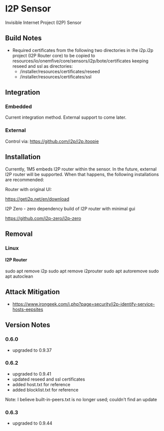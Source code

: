 # I2P Sensor
Invisible Internet Project (I2P) Sensor

## Build Notes
- Required certificates from the following two directories in the i2p.i2p project (I2P Router core)
to be copied to resources/io/onemfive/core/sensors/i2p/bote/certificates keeping reseed and ssl as directories:
    - /installer/resources/certificates/reseed
    - /installer/resources/certificates/ssl

## Integration

### Embedded
Current integration method. External support to come later.

### External
Control via: https://github.com/i2p/i2p.itoopie

## Installation
Currently, 1M5 embeds I2P router within the sensor. In the future,
external I2P router will be supported. When that happens, the following
installations are recommended:

Router with original UI:

https://geti2p.net/en/download

I2P Zero - zero dependency build of I2P router with minimal gui

https://github.com/i2p-zero/i2p-zero

## Removal

### Linux

#### I2P Router
sudo apt remove i2p
sudo apt remove i2prouter
sudo apt autoremove
sudo apt autoclean

## Attack Mitigation

- https://www.irongeek.com/i.php?page=security/i2p-identify-service-hosts-eepsites

## Version Notes

### 0.6.0
- upgraded to 0.9.37

### 0.6.2
- upgraded to 0.9.41
- updated reseed and ssl certificates
- added host.txt for reference
- added blocklist.txt for reference

Note: I believe built-in-peers.txt is no longer used; couldn't find an update

### 0.6.3
- upgraded to 0.9.44
